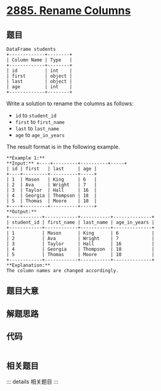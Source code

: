 # [2885. Rename Columns](https://leetcode.com/problems/rename-columns)

## 题目


    DataFrame students
    +-------------+--------+
    | Column Name | Type   |
    +-------------+--------+
    | id          | int    |
    | first       | object |
    | last        | object |
    | age         | int    |
    +-------------+--------+
    

Write a solution to rename the columns as follows:

  * `id` to `student_id`
  * `first` to `first_name`
  * `last` to `last_name`
  * `age` to `age_in_years`

The result format is in the following example.



    
    
    **Example 1:**
    **Input:** +----+---------+----------+-----+
    | id | first   | last     | age |
    +----+---------+----------+-----+
    | 1  | Mason   | King     | 6   |
    | 2  | Ava     | Wright   | 7   |
    | 3  | Taylor  | Hall     | 16  |
    | 4  | Georgia | Thompson | 18  |
    | 5  | Thomas  | Moore    | 10  |
    +----+---------+----------+-----+
    **Output:**
    +------------+------------+-----------+--------------+
    | student_id | first_name | last_name | age_in_years |
    +------------+------------+-----------+--------------+
    | 1          | Mason      | King      | 6            |
    | 2          | Ava        | Wright    | 7            |
    | 3          | Taylor     | Hall      | 16           |
    | 4          | Georgia    | Thompson  | 18           |
    | 5          | Thomas     | Moore     | 10           |
    +------------+------------+-----------+--------------+
    **Explanation:** 
    The column names are changed accordingly.


## 题目大意

## 解题思路

## 代码

```javascript

```

## 相关题目

::: details 相关题目
:::
